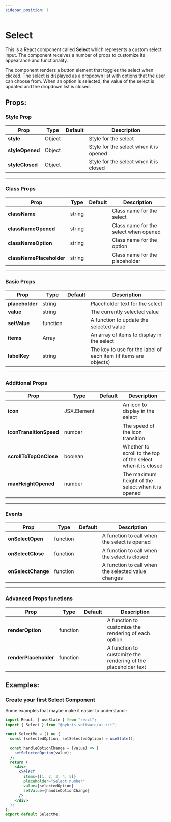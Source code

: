 ```yaml
---
sidebar_position: 1
---
```


# Select

This is a React component called **Select** which represents a custom select input. The component receives a number of props to customize its appearance and functionality.

The component renders a button element that toggles the select when clicked. The select is displayed as a dropdown list with options that the user can choose from. When an option is selected, the value of the select is updated and the dropdown list is closed.

<!-- - **style**: Style for the select -->

## Props:

### Style Prop

| **Prop**        | **Type** | **Default** | **Description**                        |
| --------------- | -------- | ----------- | -------------------------------------- |
| **style**       | Object   |             | Style for the select                   |
| **styleOpened** | Object   |             | Style for the select when it is opened |
| **styleClosed** | Object   |             | Style for the select when it is closed |

---

### Class Props

| **Prop**                 | **Type** | **Default** | **Description**                       |
| ------------------------ | -------- | ----------- | ------------------------------------- |
| **className**            | string   |             | Class name for the select             |
| **classNameOpened**      | string   |             | Class name for the select when opened |
| **classNameOption**      | string   |             | Class name for the option             |
| **classNamePlaceholder** | string   |             | Class name for the placeholder        |

---

### Basic Props

| **Prop**        | **Type** | **Default** | **Description**                                                  |
| --------------- | -------- | ----------- | ---------------------------------------------------------------- |
| **placeholder** | string   |             | Placeholder text for the select                                  |
| **value**       | string   |             | The currently selected value                                     |
| **setValue**    | function |             | A function to update the selected value                          |
| **items**       | Array    |             | An array of items to display in the select                       |
| **labelKey**    | string   |             | The key to use for the label of each item (if items are objects) |

---

### Additional Props

| **Prop**                | **Type**    | **Default** | **Description**                                              |
| ----------------------- | ----------- | ----------- | ------------------------------------------------------------ |
| **icon**                | JSX.Element |             | An icon to display in the select                             |
| **iconTransitionSpeed** | number      |             | The speed of the icon transition                             |
| **scrollToTopOnClose**  | boolean     |             | Whether to scroll to the top of the select when it is closed |
| **maxHeightOpened**     | number      |             | The maximum height of the select when it is opened           |

---

### Events

| **Prop**           | **Type** | **Default** | **Description**                                    |
| ------------------ | -------- | ----------- | -------------------------------------------------- |
| **onSelectOpen**   | function |             | A function to call when the select is opened       |
| **onSelectClose**  | function |             | A function to call when the select is closed       |
| **onSelectChange** | function |             | A function to call when the selected value changes |

---

### Advanced Props functions

| **Prop**              | **Type** | **Default** | **Description**                                               |
| --------------------- | -------- | ----------- | ------------------------------------------------------------- |
| **renderOption**      | function |             | A function to customize the rendering of each option          |
| **renderPlaceholder** | function |             | A function to customize the rendering of the placeholder text |

## Examples:

### Create your first Select Component

Some examples that maybe make it easier to understand :

```jsx
import React, { useState } from "react";
import { Select } from "@hybris-software/ui-kit";

const SelectMe = () => {
  const [selectedOption, setSelectedOption] = useState();

  const handleOptionChange = (value) => {
    setSelectedOption(value);
  };
  return (
    <div>
      <Select
        items={[1, 2, 3, 4, 5]}
        placeholder="Select number"
        value={selectedOption}
        setValue={handleOptionChange}
      />
    </div>
  );
};
export default SelectMe;
```
